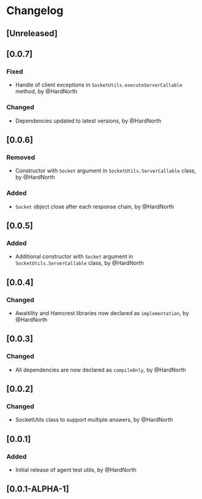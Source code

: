 # Changelog

## [Unreleased]

## [0.0.7]
### Fixed
- Handle of client exceptions in `SocketUtils.executeServerCallable` method, by @HardNorth
### Changed
- Dependencies updated to latest versions, by @HardNorth

## [0.0.6]
### Removed
- Constructor with `Socket` argument in `SocketUtils.ServerCallable` class, by @HardNorth
### Added
- `Socket` object close after each response chain, by @HardNorth

## [0.0.5]
### Added
- Additional constructor with `Socket` argument in `SocketUtils.ServerCallable` class, by @HardNorth

## [0.0.4]
### Changed
- Awaitility and Hamcrest libraries now declared as `implementation`, by @HardNorth

## [0.0.3]
### Changed
- All dependencies are now declared as `compileOnly`, by @HardNorth

## [0.0.2]
### Changed
- SocketUtils class to support multiple answers, by @HardNorth

## [0.0.1]
### Added
- Initial release of agent test utils, by @HardNorth

## [0.0.1-ALPHA-1]
